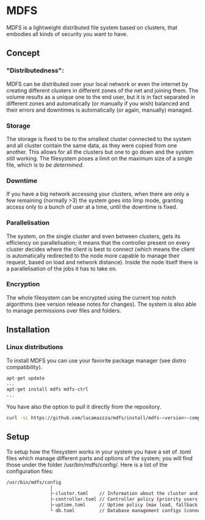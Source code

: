 # MDFS
MDFS is a lightweight distributed file system based on clusters, that embodies all kinds of security you want to have.

## Concept
### "Distributedness":
MDFS can be distributed over your local network or even the internet by creating different clusters in different zones of the net and joining them.
The volume results as a unique one to the end user, but it is in fact separated in different zones and automatically (or manually if you wish) balanced and their errors and downtimes is automatically (or again, manually) managed.

### Storage
The storage is fixed to be to the smallest cluster connected to the system and all cluster contain the same data, as they were copied from one another.
This allows for all the clusters but one to go down and the system still working.
The filesystem poses a limit on the maximum size of a single file, which is to _be determined_.

### Downtime
If you have a big network accessing your clusters, when there are only a few remaining (normally >3) the system goes into limp mode, granting access only to a bunch of user at a time, until the downtime is fixed.

### Parallelisation
The system, on the single cluster and even between clusters, gets its efficiency on parallelisation; it means that the controller present on every cluster decides where the client is best to connect (which means the client is automatically redirected to the node more capable to manage their request, based on load and network distance).
Inside the node itself there is a parallelisation of the jobs it has to take on.

### Encryption
The whole filesystem can be encrypted using the current top notch algorithms (see version release notes for changes). The system is also able to manage permissions over files and folders.

## Installation
### Linux distributions
To install MDFS you can use your favorite package manager (see distro compatibility).

```bash
apt-get update
...
apt-get install mdfs mdfs-ctrl
...
```

You have also the option to pull it directly from the repository.
```bash
curl -sL https://github.com/lucamazzza/mdfs/install/mdfs-<version>-complete.tar.gz | tar xzvf /usr/bin/
```

## Setup
To setup how the filesystem works in your system you have a set of .toml files which manage different parts and options of the system; you will find those under the folder /usr/bin/mdfs/config/.
Here is a list of the configuration files:
```bash
/usr/bin/mdfs/config
                │
                ├╴cluster.toml    // Information about the cluster and nodes (IP, route, ...)
                ├╴controller.toml // Controller policy (priority users, blacklist, ...)
                ├╴uptime.toml     // Uptime policy (max load, fallback policy, limp mode, ...)
                └ db.toml         // Database management configs (connection string, tables, ecc...)
```
